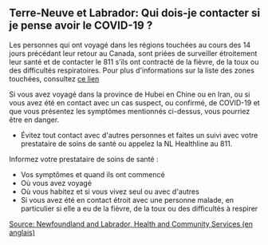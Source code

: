 ## Terre-Neuve et Labrador: Qui dois-je contacter si je pense avoir le COVID-19 ?

Les personnes qui ont voyagé dans les régions touchées au cours des 14 jours précédant leur retour au Canada, sont priées de surveiller étroitement leur santé et de contacter le 811 s’ils ont contracté de la fièvre, de la toux ou des difficultés respiratoires. Pour plus d'informations sur la liste des zones touchées, consultez [ce lien](https://www.canada.ca/fr/sante-publique/services/maladies/2019-nouveau-coronavirus/professionnels-sante/liste-regions-touchees-covid-19.html)

Si vous avez voyagé dans la province de Hubei en Chine ou en Iran, ou si vous avez été en contact avec un cas suspect, ou confirmé, de COVID-19 et que vous présentez les symptômes mentionnés ci-dessus, vous pourriez être en danger.

- Évitez tout contact avec d'autres personnes et faites un suivi avec votre prestataire de soins de santé ou appelez la NL Healthline au 811.

Informez votre prestataire de soins de santé :

- Vos symptômes et quand ils ont commencé
- Où vous avez voyagé
- Où vous habitez et si vous vivez seul ou avec d'autres
- Si vous avez été en contact étroit avec une personne malade, en particulier si elle a eu de la fièvre, de la toux ou des difficultés à respirer

[Source: Newfoundland and Labrador, Health and Community Services (en anglais)](https://www.health.gov.nl.ca/health/publichealth/cdc/coronavirus/)

